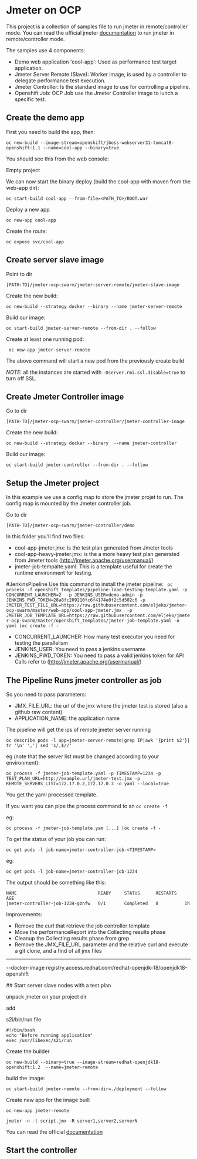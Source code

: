 # Jmeter on OCP

This project is a collection of samples file to run jmeter in remote/controller mode.
You can read the official jmeter [documentation](http://jmeter.apache.org/usermanual/remote-test.html) to run jmeter in remote/controller mode.

The samples use 4 components:
* Demo web application 'cool-app': Used as performance test target application.
* Jmeter Server Remote (Slave): Worker image, is used by a controller to delegate performance test execution.
* Jmeter Controller: Is the standard image to use for controlling a pipeline.
* Openshift Job: OCP Job use the Jmeter Controller image to lunch a specific test.


## Create the demo app

First you need to build the app, then:

```oc new-build --image-stream=openshift/jboss-webserver31-tomcat8-openshift:1.1 --name=cool-app --binary=true```

You should see this from the web console:

Empty project

We can now start the binary deploy (build the cool-app with maven from the web-app dir):

```oc start-build cool-app --from-file=<PATH_TO>/ROOT.war```

Deploy a new app

```oc new-app cool-app```

Create the route:

```oc expose svc/cool-app```

## Create server slave image

Point to dir

```[PATH-TO]/jmeter-ocp-swarm/jmeter-server-remote/jmeter-slave-image```

Create the new build:

```oc new-build --strategy docker --binary --name jmeter-server-remote```

Build our image:

```oc start-build jmeter-server-remote --from-dir . --follow```

Create at least one running pod:

``` oc new-app jmeter-server-remote```

The above command will start a new pod from the previously create build

*NOTE*: all the instances are started with ```-Dserver.rmi.ssl.disable=true``` to turn off SSL.

## Create Jmeter Controller image

Go to dir

```[PATH-TO]/jmeter-ocp-swarm/jmeter-controller/jmeter-controller-image```

Create the new build:

```oc new-build --strategy docker --binary  --name jmeter-controller```

Build our image:

```oc start-build jmeter-controller --from-dir . --follow```

## Setup the Jmeter project

In this example we use a config map to store the jmeter projet to run.
The config map is mounted by the Jmeter controller job.

Go to dir

```[PATH-TO]/jmeter-ocp-swarm/jmeter-controller/demo```

In this folder you'll find two files:
* cool-app-jmeter.jmx: is the test plan generated from Jmeter tools
* cool-app-heavy-jmeter.jmx: is the a more heavy test plan generated from Jmeter tools (http://jmeter.apache.org/usermanual/)
* jmeter-job-tempalte.yaml: This is a template useful for create the runtime environment for testing.

#JenkinsPipeline
Use this command to install the jmeter pipeline:
``` oc process -f openshift_templates/pipeline-load-testing-template.yaml -p CONCURRENT_LAUNCHER=2  -p JENKINS_USER=demo-admin -p JENKINS_PWD_TOKEN=28a8fc209210fc6f4174e0f2c5d502c6 -p JMETER_TEST_FILE_URL=https://raw.githubusercontent.com/eljeko/jmeter-ocp-swarm/master/web-app/cool-app-jmeter.jmx  -p JMETER_JOB_TEMPLATE_URL=https://raw.githubusercontent.com/eljeko/jmeter-ocp-swarm/master/openshift_templates/jmeter-job-template.yaml -o yaml |oc create -f -```

* CONCURRENT_LAUNCHER: How many test executor you need for testing the parallelism
* JENKINS_USER: You need to pass a jenkins username
* JENKINS_PWD_TOKEN: You need to pass a valid jenkins token for API Calls refer to (http://jmeter.apache.org/usermanual/)

## The Pipeline Runs jmeter controller as job
So you need to pass parameters:

* JMX_FILE_URL: the url of the jmx where the jmeter test is stored (also a github raw content)
* APPLICATION_NAME: the application name

The pipeline will get the ips of remote jmeter server running

```oc describe pods -l app=jmeter-server-remote|grep IP|awk '{print $2'}| tr '\n' ','| sed 's/,$//'```

eg (note that the server list must be changed according to your environment):

```oc process -f jmeter-job-template.yaml -p TIMESTAMP=1234 -p TEST_PLAN_URL=http://example.url/jmeter-test.jmx -p REMOTE_SERVERS_LIST=172.17.0.2,172.17.0.3 -o yaml --local=true```

You get the yaml processed template.

If you want you can pipe the process command to an ```oc create -f```

eg:

```oc process -f jmeter-job-template.yam [...] |oc create -f -```

To get the status of your job you can run:

```oc get pods -l job-name=jmeter-controller-job-<TIMESTAMP>```

eg:

```oc get pods -l job-name=jmeter-controller-job-1234```

The output should be something like this:

```
NAME                               READY     STATUS      RESTARTS   AGE
jmeter-controller-job-1234-gznfw   0/1       Completed   0          1h
```

Improvements:
* Remove the curl that retrieve the job controller template
* Move the performanceReport into the Collecting results phase
* Cleanup the Collecting results phase from grep
* Remove the JMX_FILE_URL parameter and the relative curl and execute a git clone, and a find of all jmx files
------------------------------

--docker-image registry.access.redhat.com/redhat-openjdk-18/openjdk18-openshift


## Start server slave nodes with a test plan

unpack jmeter on your project dir

add

s2i/bin/run file

```
#!/bin/bash
echo "Before running application"
exec /usr/libexec/s2i/run
```

Create the builder

```oc new-build --binary=true --image-stream=redhat-openjdk18-openshift:1.2  --name=jmeter-remote```

build the image:

```oc start-build jmeter-remote --from-dir=./deployment --follow```

Create new app for the image built

```oc new-app jmeter-remote```

```jmeter -n -t script.jmx -R server1,server2,serverN```

You can read the official [documentation](http://jmeter.apache.org/usermanual/remote-test.html)

## Start the controller
